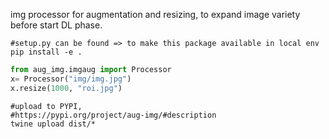 img processor for augmentation and resizing, to expand image variety before start DL phase.

```
#setup.py can be found => to make this package available in local env
pip install -e .
```

```Python
from aug_img.imgaug import Processor
x= Processor("img/img.jpg")
x.resize(1000, "roi.jpg")
```

```
#upload to PYPI, 
#https://pypi.org/project/aug-img/#description
twine upload dist/*
```

